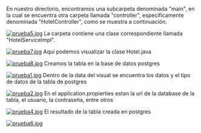 En nuestro directorio, encontramos una subcarpeta denominada "main", en la cual se encuentra otra carpeta llamada "controller", específicamente denominada "HotelController", como se muestra a continuación.

[![prueba5.jpg](https://i.postimg.cc/T3nr61rt/prueba5.jpg)](https://postimg.cc/MnKc0W3B)
La carpeta contiene una clase correspondiente llamada "HotelServiceImpl".

[![prueba7.jpg](https://i.postimg.cc/FH2Gmwdx/prueba7.jpg)](https://postimg.cc/K1DtDq5K)
Aquí podemos visualizar la clase Hotel.java

[![prueba8.jpg](https://i.postimg.cc/6qXQCrjZ/prueba8.jpg)](https://postimg.cc/CBcYgqVM)
Creamos la tabla en la base de datos postgres

[![prueba1.jpg](https://i.postimg.cc/3r9SsSKk/prueba1.jpg)](https://postimg.cc/grXHRKLp)
Dentro de la data del visual se encuentra los datos y el tipo de datos de la tabla de postgres

[![prueba2.jpg](https://i.postimg.cc/WzzJd6h7/prueba2.jpg)](https://postimg.cc/30Mw6Gjy)
En el application.propierties estan la url de la database de la tabla, el usuario, la contraseña, entre otros

[![prueba4.jpg](https://i.postimg.cc/25X1PLHb/prueba4.jpg)](https://postimg.cc/cKw13CG0)
El resultado de la tabla creada en postgres

[![prueba6.jpg](https://i.postimg.cc/1RVv7pWF/prueba6.jpg)](https://postimg.cc/0rxGbJ15)
